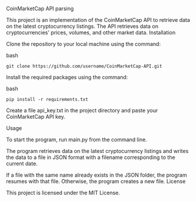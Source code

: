 CoinMarketCap API parsing

This project is an implementation of the CoinMarketCap API to retrieve data on the latest cryptocurrency listings. The API retrieves data on cryptocurrencies' prices, volumes, and other market data.
Installation

Clone the repository to your local machine using the command:

bash

    git clone https://github.com/username/CoinMarketCap-API.git

Install the required packages using the command:

bash

    pip install -r requirements.txt

Create a file api_key.txt in the project directory and paste your CoinMarketCap API key.

Usage

To start the program, run main.py from the command line.

The program retrieves data on the latest cryptocurrency listings and writes the data to a file in JSON format with a filename corresponding to the current date.

If a file with the same name already exists in the JSON folder, the program resumes with that file. Otherwise, the program creates a new file.
License

This project is licensed under the MIT License.